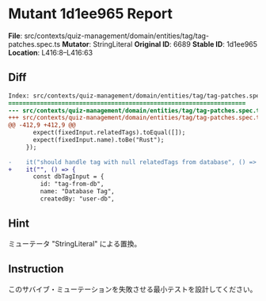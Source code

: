 # Mutant 1d1ee965 Report

**File**: src/contexts/quiz-management/domain/entities/tag/tag-patches.spec.ts
**Mutator**: StringLiteral
**Original ID**: 6689
**Stable ID**: 1d1ee965
**Location**: L416:8–L416:63

## Diff

```diff
Index: src/contexts/quiz-management/domain/entities/tag/tag-patches.spec.ts
===================================================================
--- src/contexts/quiz-management/domain/entities/tag/tag-patches.spec.ts	original
+++ src/contexts/quiz-management/domain/entities/tag/tag-patches.spec.ts	mutated #6689
@@ -412,9 +412,9 @@
       expect(fixedInput.relatedTags).toEqual([]);
       expect(fixedInput.name).toBe("Rust");
     });
 
-    it("should handle tag with null relatedTags from database", () => {
+    it("", () => {
       const dbTagInput = {
         id: "tag-from-db",
         name: "Database Tag",
         createdBy: "user-db",
```

## Hint

ミューテータ "StringLiteral" による置換。

## Instruction

このサバイブ・ミューテーションを失敗させる最小テストを設計してください。
